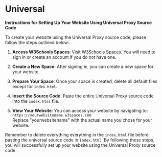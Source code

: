 # Universal
**Instructions for Setting Up Your Website Using Universal Proxy Source Code**

To create your website using the Universal Proxy source code, please follow the steps outlined below:

1. **Access W3Schools Spaces**: Visit [W3Schools Spaces](https://spaces.w3schools.com/). You will need to sign in or create an account if you do not have one.

2. **Create a New Space**: After signing in, you can create a new space for your website.

3. **Prepare Your Space**: Once your space is created, delete all default files except for `index.html`.

4. **Insert the Source Code**: Paste the entire Universal Proxy source code into the `index.html` file.

5. **View Your Website**: You can access your website by navigating to:  
   `https://yourwebsitename.w3spaces.com`  
   Replace "yourwebsitename" with the actual name you chose for your website.

Remember to delete everything everything in the `index.html` file before pasting the universal source code in `index.html`.
By following these steps, you will successfully set up your website using the Universal Proxy source code.

